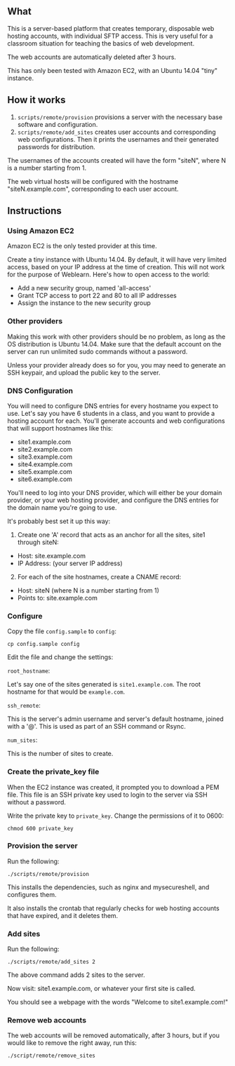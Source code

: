 ## What

This is a server-based platform that creates temporary, disposable web hosting accounts, with individual SFTP access.
This is very useful for a classroom situation for teaching the basics of web development.

The web accounts are automatically deleted after 3 hours.

This has only been tested with Amazon EC2, with an Ubuntu 14.04 "tiny" instance.

## How it works

1. `scripts/remote/provision` provisions a server with the necessary base software and configuration.
2. `scripts/remote/add_sites` creates user accounts and corresponding web configurations.
  Then it prints the usernames and their generated passwords for distribution.

The usernames of the accounts created will have the form "siteN", where N is a number
starting from 1.

The web virtual hosts will be configured with the hostname "siteN.example.com",
corresponding to each user account.

## Instructions

### Using Amazon EC2

Amazon EC2 is the only tested provider at this time.

Create a tiny instance with Ubuntu 14.04. By default, it will have very limited access,
based on your IP address at the time of creation. This will not work
for the purpose of Weblearn. Here's how to open access to the world:

* Add a new security group, named 'all-access'
* Grant TCP access to port 22 and 80 to all IP addresses
* Assign the instance to the new security group

### Other providers

Making this work with other providers should be no problem, as long as the
OS distribution is Ubuntu 14.04. Make sure that the default account on the server can run unlimited sudo commands without a password.

Unless your provider already does so for you, you may need to generate an
SSH keypair, and upload the public key to the server.

### DNS Configuration

You will need to configure DNS entries for every hostname you expect to use.
Let's say you have 6 students in a class, and you want to provide a hosting
account for each. You'll generate accounts and web configurations that will
support hostnames like this:

* site1.example.com
* site2.example.com
* site3.example.com
* site4.example.com
* site5.example.com
* site6.example.com

You'll need to log into your DNS provider, which will either be your domain provider,
or your web hosting provider, and configure the DNS entries for the domain name
you're going to use.

It's probably best set it up this way:

1. Create one 'A' record that acts as an anchor for all the sites, site1 through siteN:
  * Host: site.example.com
  * IP Address: (your server IP address)
2. For each of the site hostnames, create a CNAME record:
  * Host: siteN (where N is a number starting from 1)
  * Points to: site.example.com

### Configure

Copy the file `config.sample` to `config`:

```shell
cp config.sample config
```

Edit the file and change the settings:

`root_hostname`:

Let's say one of the sites generated is `site1.example.com`. The root hostname
for that would be `example.com`.

`ssh_remote`:

This is the server's admin username and server's default hostname,
joined with a '@'. This is used as part of an SSH command or Rsync.

`num_sites`:

This is the number of sites to create.

### Create the private_key file

When the EC2 instance was created, it prompted you to download a PEM file.
This file is an SSH private key used to login to the server via SSH without
a password.

Write the private key to `private_key`. Change the permissions of it to 0600:

```shell
chmod 600 private_key
```

### Provision the server

Run the following:

```shell
./scripts/remote/provision
```

This installs the dependencies, such as nginx and mysecureshell,
and configures them.

It also installs the crontab that regularly checks for web hosting
accounts that have expired, and it deletes them.

### Add sites

Run the following:

```shell
./scripts/remote/add_sites 2
```

The above command adds 2 sites to the server.

Now visit: site1.example.com, or whatever your first site is called.

You should see a webpage with the words "Welcome to site1.example.com!"

### Remove web accounts

The web accounts will be removed automatically, after 3 hours, but if you
would like to remove the right away, run this:

```shell
./script/remote/remove_sites
```
